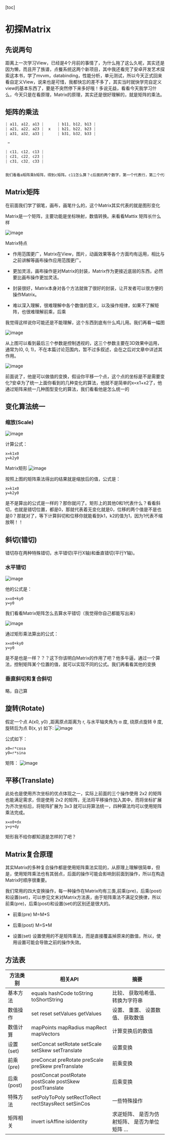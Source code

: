 [toc]
# 初探Matrix
## 先说两句
距离上一次学习View，已经是4个月前的事情了，为什么拖了这么久呢，其实还是因为懒，而且开了族谱，点餐系统这两个新项目，其中我还看完了安卓开发艺术探索这本书，学了mvvm，databinding，性能分析，单元测试，所以今天正式回来看自定义View，说来也是可惜，我都快忘的差不多了，其实当时就快学完自定义view的基本东西了，要是不突然停下来多好哦！多说无益，看看今天我学习什么，今天只是在看原理，Matrix的原理，其实还是很好理解的，就是矩阵的乘法。
## 矩阵的乘法
~~~java
| a11, a12, a13 |      | b11, b12, b13 |
| a21, a22, a23 |  x   | b21, b22, b23 | 
| a31, a32, a33 |      | b31, b32, b33 | 

 =

| c11, c12, c13 |
| c21, c22, c23 |
| c31, c32, c33 | 


我们看看a矩阵乘b矩阵，得到c矩阵。c11怎么算？c后面的两个数字，第一个代表行，第二个代表列，c11就等于a11*b11+a12*b21+a13*b31，其实就是a矩阵的行和b矩阵的列上对应的值相乘之和
~~~

## Matrix矩阵
在前面我们学了钢笔，画布，画笔什么的，这个Matrix其实代表的就是图形变化

Matrix是一个矩阵，主要功能是坐标映射，数值转换。来看看Mattix 矩阵长什么样

![image](https://note.youdao.com/yws/api/personal/file/08666F7F266C4679BBCC478C9E595A97?method=download&shareKey=c983a3dd4252ffb8fde38510d3f89cc6)

Matrix特点

+ 作用范围更广，Matrix在View，图片，动画效果等各个方面均有运用，相比与之前讲解等画布操作应用范围更广。

+ 更加灵活，画布操作是对Matrix的封装，Matrix作为更接近底层的东西，必然要比画布操作更加灵活。

+ 封装很好，Matrix本身对各个方法就做了很好的封装，让开发者可以很方便的操作Matrix。

+ 难以深入理解，很难理解中各个数值的意义，以及操作规律，如果不了解矩阵，也很难理解前乘，后乘

我觉得这样说你可能还是不能理解，这个东西到底有什么鸡儿用。我们再看一幅图

![image](http://ww2.sinaimg.cn/large/005Xtdi2jw1f60gwrhlnyj30c008zdgy.jpg)

从上图可以看到最后三个参数是控制透视的，这三个参数主要在3D效果中运用，通常为(0, 0, 1)，不在本篇讨论范围内，暂不过多叙述，会在之后对文章中详述其作用。

![image](http://ww2.sinaimg.cn/large/005Xtdi2jw1f633hvklfnj30c008zdge.jpg)


前面说了，他是可以做值的变换，假设你平移一个点，这个点的坐标是不是需要变化?安卓为了统一上面你看到的几种变化的算法，他就不是简单的x=x1+x2了，他通过矩阵来统一几种图型变化的算法，我们看看他是怎么统一的


## 变化算法统一
### 缩放(Scale)
![image](http://ww1.sinaimg.cn/large/005Xtdi2jw1f6cnk02zy9j308c0dwwej.jpg)

计算公式：
~~~
x=k1x0
y=k2y0
~~~

Matrix矩形
![image](https://note.youdao.com/yws/api/personal/file/E2B57851EAF748E69AF3F98794EB9D03?method=download&shareKey=5c3eb283b6b3b9157e831fe87127cefe)

按照上图的矩阵乘法得出的结果就是缩放后的值，公式是：
~~~
x=k1x0
y=k2y0
~~~

是不是算出的公式是一样的？那你就问了。矩形上的其他0和1代表什么？看看斜切，也就是错切位置，都是0，那就代表着无变化就是0，位移的两个值是不是也是0？那就对了，等下计算斜切和位移你就能看到k1，k2的值为1，因为1代表不缩放啊！！

## 斜切(错切)
错切存在两种特殊错切，水平错切(平行X轴)和垂直错切(平行Y轴)。

### 水平错切
![image](http://ww2.sinaimg.cn/large/005Xtdi2jw1f6cniifb0sj308c0dw3yz.jpg)

他的公式是：
~~~
x=x0+ky0
y=y0
~~~


我们看看Matrix矩阵怎么去算水平错切（我觉得你自己都能写出来）

![image](https://note.youdao.com/yws/api/personal/file/BCACC2F460894EF4AA566030CF364080?method=download&shareKey=af40fbdb749cac400f2de11568a2706d)



通过矩形乘法算出的公式：
~~~
x=x0+ky0
y=y0
~~~

是不是也是一样？？？这下你该明白Matrix的作用了吧？他多牛逼，通过一个算法，控制矩阵某个位置的值，就可以实现不同的公式。我们再看看其他的变换

### 垂直斜切和复合斜切
略，自己算

## 旋转(Rotate)
假定一个点 A(x0, y0) ,距离原点距离为 r, 与水平轴夹角为 α 度, 绕原点旋转 θ 度, 旋转后为点 B(x, y) 如下:
![image](http://ww4.sinaimg.cn/large/005Xtdi2jw1f6cpp174twj308c0dwt8s.jpg)


公式如下：
~~~
x0=r*cosa
y0=r*sina
~~~

矩阵：
![image](https://note.youdao.com/yws/api/personal/file/249AB882399D4DDD861DD83FA7D8943A?method=download&shareKey=fd6417a6f2fb56191b53b2ef6609c28d)

## 平移(Translate)
此处也是使用齐次坐标的优点体现之一，实际上前面的三个操作使用 2x2 的矩阵也能满足需求，但是使用 2x2 的矩阵，无法将平移操作加入其中，而将坐标扩展为齐次坐标后，将矩阵扩展为 3x3 就可以将算法统一，四种算法均可以使用矩阵乘法完成。

~~~
x=x0+dx
y=y+dy
~~~

矩形我不给你都知道是怎样的了吧？

## Matrix复合原理
其实Matrix的多种复合操作都是使用矩阵乘法实现的，从原理上理解很简单，但是，使用矩阵乘法也有其弱点，后面的操作可能会影响到前面到操作，所以在构造Matrix时顺序很重要。

我们常用的四大变换操作，每一种操作在Matrix均有三类,前乘(pre)，后乘(post)和设置(set)，可以参见文末对Matrix方法表，由于矩阵乘法不满足交换律，所以前乘(pre)，后乘(post)和设置(set)的区别还是很大的。

+ 前乘(pre)
M=M*S
+ 后乘(post)
M=S*M


+ 设置(set)
设置使用的不是矩阵乘法，而是直接覆盖掉原来的数值，所以，使用设置可能会导致之前的操作失效。

## 方法表
方法类别|	相关API	|摘要
--|--|--
基本方法|	equals hashCode toString toShortString	|比较、 获取哈希值、 转换为字符串
数值操作|	set reset setValues getValues	|设置、 重置、 设置数值、 获取数值
数值计算|	mapPoints mapRadius mapRect mapVectors	|计算变换后的数值
设置(set)|	setConcat setRotate setScale setSkew setTranslate	|设置变换
前乘(pre)|	preConcat preRotate preScale preSkew preTranslate	|前乘变换
后乘(post)|	postConcat postRotate postScale postSkew postTranslate	|后乘变换
特殊方法|	setPolyToPoly setRectToRect rectStaysRect setSinCos	|一些特殊操作
矩阵相关|	invert isAffine isIdentity	|求逆矩阵、 是否为仿射矩阵、 是否为单位矩阵 …